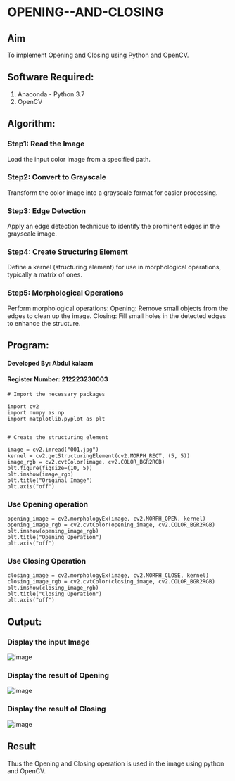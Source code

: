 # OPENING--AND-CLOSING
## Aim
To implement Opening and Closing using Python and OpenCV.

## Software Required:
1. Anaconda - Python 3.7
2. OpenCV
## Algorithm:
### Step1: Read the Image

Load the input color image from a specified path.

### Step2: Convert to Grayscale

Transform the color image into a grayscale format for easier processing.

### Step3: Edge Detection

Apply an edge detection technique to identify the prominent edges in the grayscale image.

### Step4: Create Structuring Element

Define a kernel (structuring element) for use in morphological operations, typically a matrix of ones.

### Step5: Morphological Operations

Perform morphological operations:
Opening: Remove small objects from the edges to clean up the image.
Closing: Fill small holes in the detected edges to enhance the structure.

 
## Program:

#### Developed By: Abdul kalaam
#### Register Number: 212223230003
``` 
# Import the necessary packages

import cv2
import numpy as np
import matplotlib.pyplot as plt


# Create the structuring element

image = cv2.imread("001.jpg")  
kernel = cv2.getStructuringElement(cv2.MORPH_RECT, (5, 5))
image_rgb = cv2.cvtColor(image, cv2.COLOR_BGR2RGB)
plt.figure(figsize=(10, 5))
plt.imshow(image_rgb)
plt.title("Original Image")
plt.axis("off")

```

### Use Opening operation

```
opening_image = cv2.morphologyEx(image, cv2.MORPH_OPEN, kernel)
opening_image_rgb = cv2.cvtColor(opening_image, cv2.COLOR_BGR2RGB)
plt.imshow(opening_image_rgb)
plt.title("Opening Operation")
plt.axis("off")
```

### Use Closing Operation

```
closing_image = cv2.morphologyEx(image, cv2.MORPH_CLOSE, kernel)
closing_image_rgb = cv2.cvtColor(closing_image, cv2.COLOR_BGR2RGB)
plt.imshow(closing_image_rgb)
plt.title("Closing Operation")
plt.axis("off")
```

## Output:

### Display the input Image

![image](https://github.com/user-attachments/assets/a2d1c32d-a2d2-44b4-ab01-f31fe26c198d)


### Display the result of Opening

![image](https://github.com/user-attachments/assets/6fb33831-ad6d-4ae5-a189-4ef4b5fb18f4)


### Display the result of Closing

![image](https://github.com/user-attachments/assets/db9e9bf8-a80f-4740-a5d4-22e51ce8065f)


## Result
Thus the Opening and Closing operation is used in the image using python and OpenCV.
